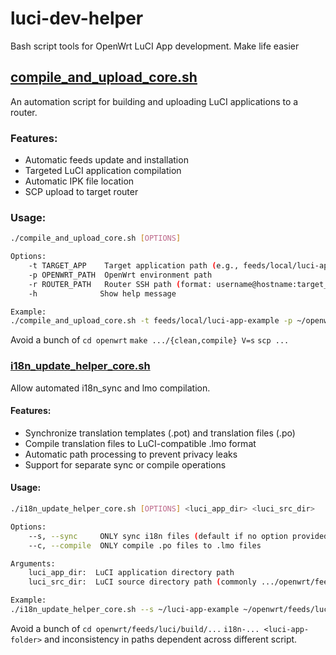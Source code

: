 # luci-dev-helper
Bash script tools for OpenWrt LuCI App development. Make life easier

## [compile_and_upload_core.sh](compile_and_upload_core.sh)
An automation script for building and uploading LuCI applications to a router.

### Features:
- Automatic feeds update and installation
- Targeted LuCI application compilation
- Automatic IPK file location
- SCP upload to target router

### Usage:
```bash
./compile_and_upload_core.sh [OPTIONS]

Options:
    -t TARGET_APP    Target application path (e.g., feeds/local/luci-app-example)
    -p OPENWRT_PATH  OpenWrt environment path
    -r ROUTER_PATH   Router SSH path (format: username@hostname:target_path)
    -h              Show help message

Example:
./compile_and_upload_core.sh -t feeds/local/luci-app-example -p ~/openwrt -r root@192.168.1.1:~
```

Avoid a bunch of `cd openwrt` `make .../{clean,compile} V=s` `scp ...`

### [i18n_update_helper_core.sh](i18n_update_helper_core.sh)
Allow automated i18n_sync and lmo compilation.

#### Features:
- Synchronize translation templates (.pot) and translation files (.po)
- Compile translation files to LuCI-compatible .lmo format
- Automatic path processing to prevent privacy leaks
- Support for separate sync or compile operations

#### Usage:
```bash
./i18n_update_helper_core.sh [OPTIONS] <luci_app_dir> <luci_src_dir>

Options:
    --s, --sync     ONLY sync i18n files (default if no option provided)
    --c, --compile  ONLY compile .po files to .lmo files

Arguments:
    luci_app_dir:  LuCI application directory path
    luci_src_dir:  LuCI source directory path (commonly .../openwrt/feeds/luci)

Example:
./i18n_update_helper_core.sh --s ~/luci-app-example ~/openwrt/feeds/luci
```

Avoid a bunch of `cd openwrt/feeds/luci/build/...` `i18n-... <luci-app-folder>` and inconsistency in paths dependent across different script.